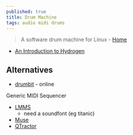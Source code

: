 ```yaml
---
published: true
title: Drum Machine
tags: audio midi drums
---
```

> A software drum machine for Linux - [Home](http://hydrogen-music.org/screenshots/)

- [An Introduction to Hydrogen](https://www.linuxjournal.com/article/7846)

## Alternatives
- [drumbit](https://drumbit.app/) - online

Generic MIDI Sequencer
- [LMMS](https://sourceforge.net/projects/lmms/)
	- need a soundfont (eg titanic)
- [Muse](https://github.com/muse-sequencer/muse)
- [QTractor](https://qtractor.org/)


